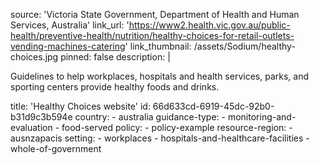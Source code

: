 source: 'Victoria State Government, Department of Health and Human Services, Australia'
link_url: 'https://www2.health.vic.gov.au/public-health/preventive-health/nutrition/healthy-choices-for-retail-outlets-vending-machines-catering'
link_thumbnail: /assets/Sodium/healthy-choices.jpg
pinned: false
description: |
  <p>Guidelines to help workplaces, hospitals and health services, parks, and sporting centers provide healthy foods and drinks.
  </p>
title: 'Healthy Choices website'
id: 66d633cd-6919-45dc-92b0-b31d9c3b594e
country:
  - australia
guidance-type:
  - monitoring-and-evaluation
  - food-served
policy:
  - policy-example
resource-region:
  - ausnzapacis
setting:
  - workplaces
  - hospitals-and-healthcare-facilities
  - whole-of-government

